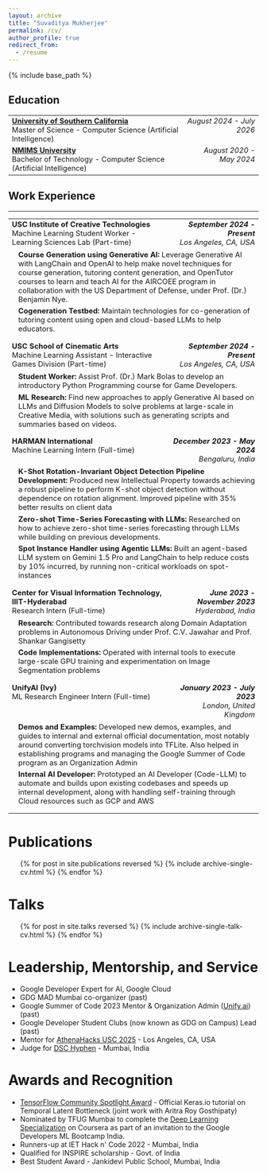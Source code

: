 ```yaml
---
layout: archive
title: "Suvaditya Mukherjee"
permalink: /cv/
author_profile: true
redirect_from:
  - /resume
---
```


{% include base_path %}

## Education

<table style="border: none; font-size: 1.04em;">
  <tr style="border: none;">
    <td style="border: none;">
      <strong><a href="https://www.usc.edu/">University of Southern California</a></strong><br>
      Master of Science - Computer Science (Artificial Intelligence)
    </td>
    <td style="text-align: right; vertical-align: top; font-style: italic; border: none;">
      August 2024 - July 2026
    </td>
  </tr>
  <tr style="border: none;">
    <td style="border: none;">
      <strong><a href="https://engineering.nmims.edu">NMIMS University</a></strong><br>
      Bachelor of Technology - Computer Science (Artificial Intelligence)
    </td>
    <td style="text-align: right; vertical-align: top; font-style: italic; border: none;">
      August 2020 - May 2024
    </td>
  </tr>
</table>

<!-- Education
======
* M.S. in Computer Science (Artificial Intelligence), University of Southern California, 2026 (expected)
* B.Tech in Artificial Intelligence, NMIMS University, 2024 -->

## Work Experience

---


<table style="width: 100%; border: none; border-collapse: collapse; font-size: 1.05em;">

  <!-- USC Institute for Creative Technologies -->
  <tr style="border: none;">
    <!-- Left Cell: Company & Position -->
    <td style="border: none; vertical-align: top; padding-bottom: 5px;">
      <strong>USC Institute of Creative Technologies</strong><br>
      Machine Learning Student Worker - Learning Sciences Lab (Part-time)
    </td>
    <!-- Right Cell: Date & Location -->
    <td style="border: none; text-align: right; vertical-align: top; padding-bottom: 5px;">
      <em style="font-weight: bold;">September 2024 - Present</em><br>
      <em style="font-style: italic;">Los Angeles, CA, USA</em>
    </td>
  </tr>
  <!-- Description Rows -->
  <tr style="border: none;">
    <td colspan="2" style="border: none; padding-left: 20px; vertical-align: top;">
      <strong>Course Generation using Generative AI:</strong> Leverage Generative AI with LangChain and OpenAI to help make novel techniques for course generation, tutoring content generation, and OpenTutor courses to learn and teach AI for the AIRCOEE program in collaboration with the US Department of Defense, under Prof. (Dr.) Benjamin Nye.
    </td>
  </tr>
  <tr style="border: none;">
    <td colspan="2" style="border: none; padding-left: 20px; padding-bottom: 15px; vertical-align: top;"> <!-- Bottom padding for separation -->
      <strong>Cogeneration Testbed:</strong> Maintain technologies for co-generation of tutoring content using open and cloud-based LLMs to help educators.
    </td>
  </tr>

  <!-- USC School of Cinematic Arts -->
  <tr style="border: none;">
    <!-- Left Cell: Company & Position -->
    <td style="border: none; vertical-align: top; padding-bottom: 5px;">
      <strong>USC School of Cinematic Arts</strong><br>
      Machine Learning Assistant - Interactive Games Division (Part-time)
    </td>
    <!-- Right Cell: Date & Location -->
    <td style="border: none; text-align: right; vertical-align: top; padding-bottom: 5px;">
      <em style="font-weight: bold;">September 2024 - Present</em><br>
      <em style="font-style: italic;">Los Angeles, CA, USA</em>
    </td>
  </tr>
  <!-- Description Rows -->
  <tr style="border: none;">
    <td colspan="2" style="border: none; padding-left: 20px; vertical-align: top;">
      <strong>Student Worker:</strong> Assist Prof. (Dr.) Mark Bolas to develop an introductory Python Programming course for Game Developers.
    </td>
  </tr>
  <tr style="border: none;">
    <td colspan="2" style="border: none; padding-left: 20px; padding-bottom: 15px; vertical-align: top;"> <!-- Bottom padding for separation -->
      <strong>ML Research:</strong> Find new approaches to apply Generative AI based on LLMs and Diffusion Models to solve problems at large-scale in Creative Media, with solutions such as generating scripts and summaries based on videos.
    </td>
  </tr>

  <!-- HARMAN International -->
  <tr style="border: none;">
     <!-- Left Cell: Company & Position -->
    <td style="border: none; vertical-align: top; padding-bottom: 5px;">
      <strong>HARMAN International</strong><br>
      Machine Learning Intern (Full-time)
    </td>
     <!-- Right Cell: Date & Location -->
    <td style="border: none; text-align: right; vertical-align: top; padding-bottom: 5px;">
      <em style="font-weight: bold;">December 2023 - May 2024</em><br>
      <em style="font-style: italic;">Bengaluru, India</em>
    </td>
  </tr>
   <!-- Description Rows -->
  <tr style="border: none;">
    <td colspan="2" style="border: none; padding-left: 20px; vertical-align: top;">
      <strong>K-Shot Rotation-Invariant Object Detection Pipeline Development:</strong> Produced new Intellectual Property towards achieving a robust pipeline to perform K-shot object detection without dependence on rotation alignment. Improved pipeline with 35% better results on client data
    </td>
  </tr>
  <tr style="border: none;">
    <td colspan="2" style="border: none; padding-left: 20px; vertical-align: top;">
      <strong>Zero-shot Time-Series Forecasting with LLMs:</strong> Researched on how to achieve zero-shot time-series forecasting through LLMs while building on previous developments.
    </td>
  </tr>
  <tr style="border: none;">
    <td colspan="2" style="border: none; padding-left: 20px; padding-bottom: 15px; vertical-align: top;"> <!-- Bottom padding for separation -->
      <strong>Spot Instance Handler using Agentic LLMs:</strong> Built an agent-based LLM system on Gemini 1.5 Pro and LangChain to help reduce costs by 10% incurred, by running non-critical workloads on spot-instances
    </td>
  </tr>

  <!-- CVIT, IIIT-Hyderabad -->
  <tr style="border: none;">
     <!-- Left Cell: Company & Position -->
    <td style="border: none; vertical-align: top; padding-bottom: 5px;">
      <strong>Center for Visual Information Technology, IIIT-Hyderabad</strong><br>
      Research Intern (Full-time)
    </td>
     <!-- Right Cell: Date & Location -->
    <td style="border: none; text-align: right; vertical-align: top; padding-bottom: 5px;">
      <em style="font-weight: bold;">June 2023 - November 2023</em><br>
      <em style="font-style: italic;">Hyderabad, India</em>
    </td>
  </tr>
   <!-- Description Rows -->
  <tr style="border: none;">
    <td colspan="2" style="border: none; padding-left: 20px; vertical-align: top;">
       <strong>Research:</strong> Contributed towards research along Domain Adaptation problems in Autonomous Driving under Prof. C.V. Jawahar and Prof. Shankar Gangisetty
    </td>
  </tr>
   <tr style="border: none;">
    <td colspan="2" style="border: none; padding-left: 20px; padding-bottom: 15px; vertical-align: top;"> <!-- Bottom padding for separation -->
       <strong>Code Implementations:</strong> Operated with internal tools to execute large-scale GPU training and experimentation on Image Segmentation problems
    </td>
  </tr>

  <!-- UnifyAI (Ivy) -->
  <tr style="border: none;">
     <!-- Left Cell: Company & Position -->
    <td style="border: none; vertical-align: top; padding-bottom: 5px;">
      <strong>UnifyAI (Ivy)</strong><br>
      ML Research Engineer Intern (Full-time)
    </td>
     <!-- Right Cell: Date & Location -->
    <td style="border: none; text-align: right; vertical-align: top; padding-bottom: 5px;">
      <em style="font-weight: bold;">January 2023 - July 2023</em><br>
      <em style="font-style: italic;">London, United Kingdom</em>
    </td>
  </tr>
   <!-- Description Rows -->
  <tr style="border: none;">
    <td colspan="2" style="border: none; padding-left: 20px; vertical-align: top;">
       <strong>Demos and Examples:</strong> Developed new demos, examples, and guides to internal and external official documentation, most notably around converting torchvision models into TFLite. Also helped in establishing programs and managing the Google Summer of Code program as an Organization Admin
    </td>
  </tr>
   <tr style="border: none;">
    <td colspan="2" style="border: none; padding-left: 20px; padding-bottom: 15px; vertical-align: top;"> <!-- Bottom padding for separation -->
       <strong>Internal AI Developer:</strong> Prototyped an AI Developer (Code-LLM) to automate and builds upon existing codebases and speeds up internal development, along with handling self-training through Cloud resources such as GCP and AWS
    </td>
  </tr>

</table>
<!-- Work experience
======
* **USC Institute for Creative Technologies: Machine Learning Student Worker - Learning Sciences Lab**
  * **Course Generation using Generative AI**: Leverage Generative AI with LangChain and OpenAI to help make novel
techniques for course generation, tutoring content generation, and OpenTutor courses to learn and teach AI for the
AIRCOEE program in collaboration with the US Department of Defense, under Prof. (Dr.) Benjamin Nye.
  * **Cogeneration Testbed**: Maintain technologies for co-generation of tutoring content using open and cloud-based LLMs
to help educators.

* **USC School of Cinematic Arts: Machine Learning Assistant - Interactive Games Division**
  * **Student Worker**: Assist Prof. (Dr.) Mark Bolas to develop an introductory Python Programming course for Game
Developers.
  * **ML Research**: Find new approaches to apply Generative AI for Audio and investigate more about audio representation learning.

* **Harman International**: Machine Learning Intern
  * **K-Shot Rotation-Invariant Object Detection Pipeline Development**: Produced new Intellectual Property
towards achieving a robust pipeline to perform K-shot object detection without dependence on rotation alignment.
Improved pipeline with 35% better results on client data
  * **Zero-shot Time-Series Forecasting with LLMs**: Researched on how to achieve zero-shot time-series forecasting
through LLMs while building on previous developments.
  * **Spot Instance Handler using Agentic LLMs**: Built an agent-based LLM system on Gemini 1.5 Pro and LangChain
to help reduce costs by 10% incurred, by running non-critical workloads on spot-instances

* **Center for Visual Information Technology, IIIT-Hyderabad**: Research Intern
  * **Research**: Contributed towards research along Domain Adaptation problems in Autonomous Driving under Prof. C.V. Jawahar and Prof. Shankar Gangisetty
  * **Code Implementations**: Operated with internal tools to execute large-scale GPU training and experimentation on Image Segmentation problems

* **UnifyAI (Ivy)**: ML Research Engineer Intern
  * **Demos and Examples**: Developed new demos, examples, and guides to internal and external official documentation, most notably around converting torchvision models into TFLite. Also helped in establishing programs and managing the Google Summer of Code program as an Organization Admin
  * **Internal AI Developer**: Prototyped an AI Developer (Code-LLM) to automate and builds upon existing codebases and speeds up internal development, along with handling self-training through Cloud resources such as GCP and AWS

* **Mosaic Wellness**: Software Engineer Intern
  * Image Annotation Tool: In-house end-to-end tool, developed with TypeScript (APIs from/into Amazon RDS) and
integrated into a React frontend to be used by doctors for tagging and annotation of patient images.
  * ML CI/CD Pipeline: Designed and partially implemented a Continuous ML pipeline with use of AWS SageMaker,
AWS RDS and AWS EC2 for deployment of a classifier. -->
  
<!-- Skills
======
* Skill 1
* Skill 2
  * Sub-skill 2.1
  * Sub-skill 2.2
  * Sub-skill 2.3
* Skill 3 -->

Publications
======
  <ul>{% for post in site.publications reversed %}
    {% include archive-single-cv.html %}
  {% endfor %}</ul>
  
Talks
======
  <ul>{% for post in site.talks reversed %}
    {% include archive-single-talk-cv.html  %}
  {% endfor %}</ul>
  
<!-- Teaching
======
  <ul>{% for post in site.teaching reversed %}
    {% include archive-single-cv.html %}
  {% endfor %}</ul> -->
  
Leadership, Mentorship, and Service
======
* Google Developer Expert for AI, Google Cloud
* GDG MAD Mumbai co-organizer (past)
* Google Summer of Code 2023 Mentor & Organization Admin ([Unify.ai](https://summerofcode.withgoogle.com/archive/2023/organizations/ivy-lets-unifyai)) (past)
* Google Developer Student Clubs (now known as GDG on Campus) Lead (past)
* Mentor for [AthenaHacks USC 2025](https://athenahacks.com/) - Los Angeles, CA, USA
* Judge for [DSC Hyphen](https://hyphen.mpst.me/) - Mumbai, India


Awards and Recognition
======
* [TensorFlow Community Spotlight Award](https://x.com/TensorFlow/status/1681802984227840000) - Official Keras.io tutorial on Temporal Latent Bottleneck (joint work with Aritra Roy Gosthipaty)
* Nominated by TFUG Mumbai to complete the [Deep Learning Specialization](https://www.coursera.org/account/accomplishments/specialization/RLXRT8QWHZN2) on Coursera as part of an invitation to the Google Developers ML Bootcamp India.
* Runners-up at IET Hack n' Code 2022 - Mumbai, India
* Qualified for INSPIRE scholarship - Govt. of India
* Best Student Award - Jankidevi Public School, Mumbai, India